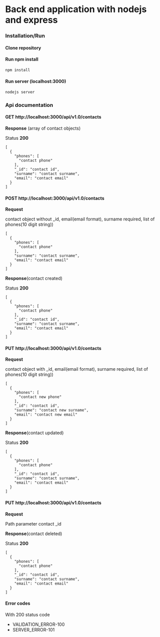 # Back end application with nodejs and express

### Installation/Run

#### Clone repository

#### Run npm install
```cmd
npm install
```

#### Run server (localhost:3000)
```cmd
nodejs server
```

### Api documentation

#### **GET** http://localhost:3000/api/v1.0/contacts

**Response** (array of contact objects)

Status **200**

```javacript
[
  {
    "phones": [
      "contact phone"
    ],
    "_id": "contact id",
    "surname": "contact surname",
    "email": "contact email"
  }
]
```

#### **POST** http://localhost:3000/api/v1.0/contacts

**Request**

contact object without _id, email(email format), surname required, list of phones(10 digit string))

```javacript
[
  {
    "phones": [
      "contact phone"
    ],
    "surname": "contact surname",
    "email": "contact email"
  }
]
```

**Response**(contact created)

Status **200**

```javacript
[
  {
    "phones": [
      "contact phone"
    ],
    "_id": "contact id",
    "surname": "contact surname",
    "email": "contact email"
  }
]
```

#### **PUT** http://localhost:3000/api/v1.0/contacts

**Request**

contact object with _id, email(email format), surname required, list of phones(10 digit string))

```javacript
[
  {
    "phones": [
      "contact new phone"
    ],
    "_id": "contact id",
    "surname": "contact new surname",
    "email": "contact new email"
  }
]
```

**Response**(contact updated)

Status **200**

```javacript
[
  {
    "phones": [
      "contact phone"
    ],
    "_id": "contact id",
    "surname": "contact surname",
    "email": "contact email"
  }
]
```

#### **PUT** http://localhost:3000/api/v1.0/contacts

**Request**

Path parameter contact _id

****Response****(contact deleted)

Status **200**

```javacript
[
  {
    "phones": [
      "contact phone"
    ],
    "_id": "contact id",
    "surname": "contact surname",
    "email": "contact email"
  }
]
```

#### **Error codes**

With 200 status code
- VALIDATION_ERROR-100
- SERVER_ERROR-101